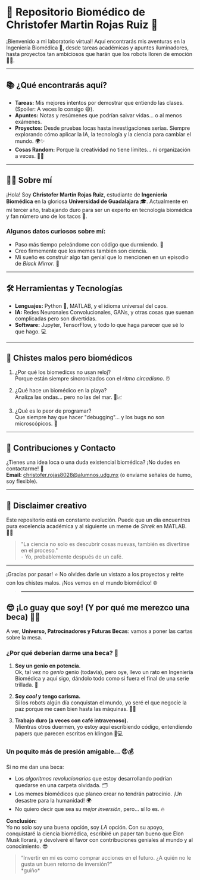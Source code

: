 # 🚀 **Repositorio Biomédico de Christofer Martin Rojas Ruiz** 🧬

¡Bienvenido a mi laboratorio virtual! Aquí encontrarás mis aventuras en la Ingeniería Biomédica 🩻, desde tareas académicas y apuntes iluminadores, hasta proyectos tan ambiciosos que harán que los robots lloren de emoción 🤖💧.

---

## 📚 **¿Qué encontrarás aquí?**

- **Tareas:** Mis mejores intentos por demostrar que entiendo las clases. (Spoiler: A veces lo consigo 😅).
- **Apuntes:** Notas y resúmenes que podrían salvar vidas... o al menos exámenes.  
- **Proyectos:** Desde pruebas locas hasta investigaciones serias. Siempre explorando cómo aplicar la IA, la tecnología y la ciencia para cambiar el mundo. 🌍✨
- **Cosas Random:** Porque la creatividad no tiene límites... ni organización a veces. 🤷‍♂️

---

## 🧑‍🔬 **Sobre mí**  

¡Hola! Soy **Christofer Martin Rojas Ruiz**, estudiante de **Ingeniería Biomédica** en la gloriosa **Universidad de Guadalajara** 🎓. Actualmente en mi tercer año, trabajando duro para ser un experto en tecnología biomédica y fan número uno de los tacos 🌮.

### Algunos datos curiosos sobre mí:
- Paso más tiempo peleándome con código que durmiendo. 🥲
- Creo firmemente que los memes también son ciencia.  
- Mi sueño es construir algo tan genial que lo mencionen en un episodio de *Black Mirror*. 👾

---

## 🛠️ **Herramientas y Tecnologías**  

- **Lenguajes:** Python 🐍, MATLAB, y el idioma universal del caos.  
- **IA:** Redes Neuronales Convolucionales, GANs, y otras cosas que suenan complicadas pero son divertidas.  
- **Software:** Jupyter, TensorFlow, y todo lo que haga parecer que sé lo que hago. 💻  

---

## 🎉 **Chistes malos pero biomédicos**  

1. ¿Por qué los biomedicxs no usan reloj?  
   Porque están siempre sincronizados con el *ritmo circadiano*. ⏰  

2. ¿Qué hace un biomédico en la playa?  
   Analiza las ondas... pero no las del mar. 🌊📈  

3. ¿Qué es lo peor de programar?  
   Que siempre hay que hacer "debugging"... y los bugs no son microscópicos. 🐛

---

## 🌟 **Contribuciones y Contacto**  

¿Tienes una idea loca o una duda existencial biomédica? ¡No dudes en contactarme! 🚨  
**Email:** christofer.rojas8028@alumnos.udg.mx (o envíame señales de humo, soy flexible).  

---

## 🎨 **Disclaimer creativo**  
Este repositorio está en constante evolución. Puede que un día encuentres pura excelencia académica y al siguiente un meme de *Shrek* en MATLAB. 🤷‍♂️  

> "La ciencia no solo es descubrir cosas nuevas, también es divertirse en el proceso."  
\- Yo, probablemente después de un café.

---

¡Gracias por pasar! ⭐ No olvides darle un vistazo a los proyectos y reírte con los chistes malos. ¡Nos vemos en el mundo biomédico! 🌐  





>---

## 😎 **¡Lo guay que soy! (Y por qué me merezco una beca)** 🎤🎸  

A ver, **Universo, Patrocinadores y Futuras Becas**: vamos a poner las cartas sobre la mesa.  

### **¿Por qué deberían darme una beca?** 🤔  

1. **Soy un genio en potencia.**  
   Ok, tal vez no *genio* genio (todavía), pero oye, llevo un rato en Ingeniería Biomédica y aquí sigo, dándolo todo como si fuera el final de una serie trillada. 🚀

2. **Soy *cool* y tengo carisma.**  
   Si los robots algún día conquistan el mundo, yo seré el que negocie la paz porque me caen bien hasta las máquinas. 🤝🤖

3. **Trabajo duro (a veces con café intravenoso).**  
   Mientras otros duermen, yo estoy aquí escribiendo código, entendiendo papers que parecen escritos en klingon 💉💻  

### **Un poquito más de presión amigable...** 😠💰  
Si no me dan una beca:  
- Los *algoritmos revolucionarios* que estoy desarrollando podrían quedarse en una carpeta olvidada. 🗂️  
- Los memes biomédicos que planeo crear no tendrán patrocinio. ¡Un desastre para la humanidad! 🌍  
- No quiero decir que sea su *mejor inversión*, pero… sí lo es. 🔥  

**Conclusión:**  
Yo no solo soy una buena opción, soy *LA* opción. Con su apoyo, conquistaré la ciencia biomédica, escribiré un paper tan bueno que Elon Musk llorará, y devolveré el favor con contribuciones geniales al mundo y al conocimiento. 😎  

> “Invertir en mí es como comprar acciones en el futuro. ¿A quién no le gusta un buen retorno de inversión?”  
\*guiño\*

